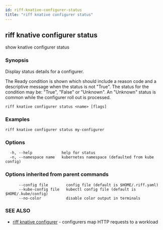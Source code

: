 ```yaml
---
id: riff-knative-configurer-status
title: "riff knative configurer status"
---
```

## riff knative configurer status

show knative configurer status

### Synopsis

Display status details for a configurer.

The Ready condition is shown which should include a reason code and a
descriptive message when the status is not "True". The status for the condition
may be: "True", "False" or "Unknown". An "Unknown" status is common while the
configurer roll out is processed.

```
riff knative configurer status <name> [flags]
```

### Examples

```
riff knative configurer status my-configurer
```

### Options

```
  -h, --help             help for status
  -n, --namespace name   kubernetes namespace (defaulted from kube config)
```

### Options inherited from parent commands

```
      --config file        config file (default is $HOME/.riff.yaml)
      --kube-config file   kubectl config file (default is $HOME/.kube/config)
      --no-color           disable color output in terminals
```

### SEE ALSO

* [riff knative configurer](riff_knative_configurer.md)	 - configurers map HTTP requests to a workload

